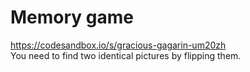 # Memory game
https://codesandbox.io/s/gracious-gagarin-um20zh <br>
You need to find two identical pictures by flipping them.